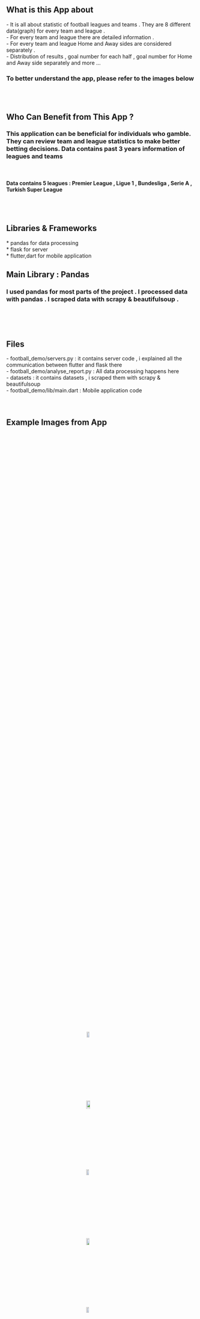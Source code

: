 
<h2>What is this App about  </h2>
- It is all about statistic of football leagues and teams . They are 8 different data(graph) for every team and league .<br>
- For every team and league  there are detailed information .<br>
- For every team and league Home and Away sides are considered separately .<br> 
- Distribution of results ,  goal number for each half , goal number for Home and Away side separately and more ...<br>

<h3> To better understand the app, please refer to the images below  </h3>
<br><br>
<h2> Who Can Benefit from This App ?  </h2>
<h3>This application can be beneficial for individuals who gamble. They can review team and league statistics to make better  betting decisions. Data contains past 3 years information of leagues and teams   </h3><br>


<h4>Data contains 5 leagues : Premier League , Ligue 1 , Bundesliga , Serie A , Turkish Super League  </h4>


<br><br>

<h2>Libraries & Frameworks  </h2>
* pandas for data processing<br>
* flask for server <br>
* flutter,dart for mobile application
<br>
<h2>Main Library : Pandas </h2>
<h3> I used pandas for most parts of the project . I processed data with pandas . I scraped data with scrapy & beautifulsoup .  </h3>


<br><br><BR>
<h2>Files</h2>  
-  football_demo/servers.py : it contains server code , i explained all the communication between flutter and flask there <br>
-  football_demo/analyse_report.py : All data processing happens here<br>
-  datasets : it contains datasets , i scraped them with scrapy & beautifulsoup <br>
-  football_demo/lib/main.dart : Mobile application code <br>
<br><br>
<h2>Example Images from App</h2>

<br><br>
<div style="display: flex; justify-content: center; align-items: center; flex-direction: column; height: 100vh;">
    <div style="margin-bottom: 10px;">
        <img src="https://github.com/siromermer/Flutter-Football-App/assets/113242649/2ecd695c-570b-4e81-acdc-5ece0598f117" alt="football1" style="width:30%; height:30%;">
    </div>
    <div style="margin-bottom: 10px;">
        <img src="https://github.com/siromermer/Flutter-Football-App/assets/113242649/14d23921-833b-41bd-9ad7-5b42eda72b00" alt="football2" style="width:36%; height:36%;">
    </div>
    <div style="margin-bottom: 10px;">
        <img src="https://github.com/siromermer/Flutter-Football-App/assets/113242649/b9823e3a-383f-4386-b129-e71345ed77f5" alt="football3" style="width:30%; height:30%;">
    </div>
    <div style="margin-bottom: 10px;">
        <img src="https://github.com/siromermer/Flutter-Football-App/assets/113242649/c674596a-1b8b-4d15-83ab-f3e5152ac45c" alt="football4" style="width:33%; height:33%;">
    </div>
    <div style="margin-bottom: 10px;">
        <img src="https://github.com/siromermer/Flutter-Football-App/assets/113242649/8a535923-2bab-40e5-be98-c12a1809b5c3" alt="football5" style="width:30%; height:30%;">
    </div>
</div>
 
